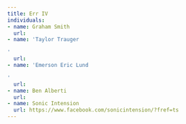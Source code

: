 ```yaml
---
title: Err IV
individuals:
- name: Graham Smith
  url: 
- name: 'Taylor Trauger

'
  url: 
- name: 'Emerson Eric Lund

'
  url: 
- name: Ben Alberti
  url: 
- name: Sonic Intension
  url: https://www.facebook.com/sonicintension/?fref=ts
---
```


